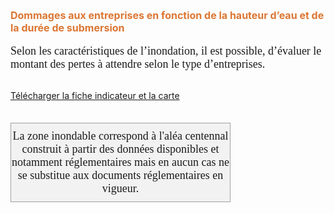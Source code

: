  <font size="3" color =" #dc7633"><b>
 Dommages aux entreprises en fonction de la hauteur d’eau et de la durée de submersion
 </b></font>
<br><br>
<font size="4.5px" face="calibri">
Selon les caractéristiques de l’inondation, il est possible, d’évaluer le montant des pertes à attendre selon le type d’entreprises.
 </font>
<br><br>

<a href=https://fiches.eptb-vienne.fr/ind_27a.pdf target=_blank><i class="fa fa-exclamation-circle"></i> Télécharger la fiche indicateur et la carte</a>
<br><br>

<font size="4.5px" face="calibri">
<p><div style="width: 350px;  padding-top:10px; padding-bottom:10px;border: 1px solid #A0A0A0; text-align: center;background: #F2F2F2;">La zone inondable correspond à l'aléa centennal construit à partir des données disponibles et notamment réglementaires mais en aucun cas ne se substitue aux documents réglementaires en vigueur.</div></p>
</font>